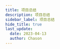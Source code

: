 ```yaml
---
title: 项目总结
description: 项目总结
sidebar_label: 项目总结
hide_title: true
last_update:
  date: 2023-04-13
  author: Chason
---
```

